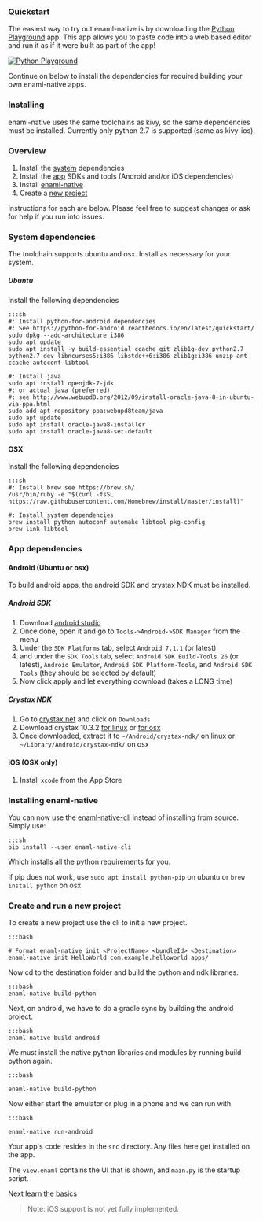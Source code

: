 ### Quickstart

The easiest way to try out enaml-native is by downloading the [Python Playground](https://play.google.com/store/apps/details?id=com.frmdstryr.pythonplayground) app. This app allows you to paste code into a web based editor and run it as if it were built as part of the app!

[![Python Playground](https://img.youtube.com/vi/2IfRrqOWGPA/0.jpg)](https://youtu.be/2IfRrqOWGPA)


Continue on below to install the dependencies for required building your own enaml-native apps.


### Installing

enaml-native uses the same toolchains as kivy, so the same dependencies must be installed. Currently only python 2.7 is supported (same as kivy-ios).

### Overview
1. Install the [system](#system-dependencies) dependencies
2. Install the [app](#app-dependencies) SDKs and tools (Android and/or iOS dependencies)
3. Install [enaml-native](#installing-enaml-native)
4. Create a [new project](#creating-and-run-a-new-project)


Instructions for each are below. Please feel free to suggest changes or ask for help if you run into issues.

### System dependencies

The toolchain supports ubuntu and osx. Install as necessary for your system.

##### Ubuntu

Install the following dependencies

    :::sh
    #: Install python-for-android dependencies
    #: See https://python-for-android.readthedocs.io/en/latest/quickstart/
    sudo dpkg --add-architecture i386
    sudo apt update
    sudo apt install -y build-essential ccache git zlib1g-dev python2.7 python2.7-dev libncurses5:i386 libstdc++6:i386 zlib1g:i386 unzip ant ccache autoconf libtool

    #: Install java
    sudo apt install openjdk-7-jdk
    #: or actual java (preferred)
    #: see http://www.webupd8.org/2012/09/install-oracle-java-8-in-ubuntu-via-ppa.html
    sudo add-apt-repository ppa:webupd8team/java
    sudo apt update
    sudo apt install oracle-java8-installer
    sudo apt install oracle-java8-set-default


#### OSX

Install the following dependencies

    :::sh
    #: Install brew see https://brew.sh/
    /usr/bin/ruby -e "$(curl -fsSL https://raw.githubusercontent.com/Homebrew/install/master/install)"

    #: Install system dependencies
    brew install python autoconf automake libtool pkg-config
    brew link libtool



### App dependencies

#### Android (Ubuntu or osx)

To build android apps, the android SDK and crystax NDK must be installed.

##### Android SDK

1. Download [android studio](https://developer.android.com/studio/index.html)
2. Once done, open it and go to `Tools->Android->SDK Manager` from the menu
3. Under the `SDK Platforms` tab, select `Android 7.1.1` (or latest)
4. and under the `SDK Tools` tab, select `Android SDK Build-Tools 26` (or latest), `Android Emulator`, `Android SDK Platform-Tools`, and `Android SDK Tools` (they should be selected by default)
5. Now click apply and let everything download (takes a LONG time)

##### Crystax NDK

1. Go to [crystax.net](https://www.crystax.net/) and click on `Downloads`
2. Download crystax 10.3.2 [for linux](https://www.crystax.net/download/crystax-ndk-10.3.2-linux-x86_64.tar.xz) or [for osx](https://www.crystax.net/download/crystax-ndk-10.3.2-darwin-x86_64.tar.xz)
3. Once downloaded, extract it to `~/Android/crystax-ndk/` on linux or `~/Library/Android/crystax-ndk/` on osx

#### iOS (OSX only)

1. Install `xcode` from the App Store


### Installing enaml-native

You can now use the [enaml-native-cli](https://github.com/codelv/enaml-native-cli) instead of
installing from source. Simply use:

  
    :::sh
    pip install --user enaml-native-cli
    

Which installs all the python requirements for you.

If pip does not work, use `sudo apt install python-pip` on ubuntu or `brew install python` on osx
 

### Create and run a new project

To create a new project use the cli to init a new project.

    :::bash
    
    # Format enaml-native init <ProjectName> <bundleId> <Destination>
    enaml-native init HelloWorld com.example.helloworld apps/


Now cd to the destination folder and build the python and ndk libraries.

    :::bash
    enaml-native build-python 


Next, on android, we have to do a gradle sync by building the android project. 

    :::bash
    enaml-native build-android 


We must install the native python libraries and modules by running build python again.

    :::bash
    
    enaml-native build-python 


Now either start the emulator or plug in a phone and we can run with
 
    :::bash
     
    enaml-native run-android 
 

Your app's code resides in the `src` directory. Any files here get installed on the app.

The `view.enaml` contains the UI that is shown, and `main.py` is the startup script. 

Next [learn the basics](https://www.codelv.com/projects/enaml-native/docs/learn-the-basics)

> Note: iOS support is not yet fully implemented.